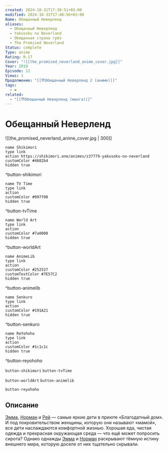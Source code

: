 ```yaml
---
created: 2024-10-31T17:38:51+03:00
modified: 2024-10-31T17:40:56+03:00
Name: Обещанный Неверленд
aliases:
  - Обещанный Неверленд
  - Yakusoku no Neverland
  - Обещанная страна грёз
  - The Promised Neverland
Status: complete
Type: anime
Rating: R-17
Cover: "![[the_promised_neverland_anime_cover.jpg]]"
Year: 2019
Episode: 12
Views: 1
Продолжение: "[[⛩️Обещанный Неверленд 2 (аниме)]]"
tags:
  - ❤
related:
  - "[[⛩️Обещанный Неверленд (манга)]]"
---
```


# Обещанный Неверленд

![[the_promised_neverland_anime_cover.jpg | 300]]

```button
name Shikimori
type link
action https://shikimori.one/animes/z37779-yakusoku-no-neverland
customColor #4682b4
hidden true
```
^button-shikimori

```button
name TV Time
type link
action 
customColor #997f00
hidden true
```
^button-tvTime

```button
name World Art
type link
action 
customColor #7a0000
hidden true
```
^button-worldArt

```button
name AnimeLib
type link
action 
customColor #252527
customTextColor #7E57C2
hidden true
```
^button-animelib

```button
name Senkuro
type link
action 
customColor #191A21
hidden true
```
^button-senkuro

```button
name ReYohoho
type link
action 
customColor #1c1c1c
hidden true
```
^button-reyohoho



`button-shikimori` `button-tvTime`

`button-worldArt` `button-animelib`

`button-reyohoho`

## Описание

[Эмма](https://shikimori.one/characters/144337-emma), [Норман](https://shikimori.one/characters/144916-norman) и [Рей](https://shikimori.one/characters/144919-ray) — самые яркие дети в приюте «Благодатный дом». И под покровительством женщины, которую они называют «мамой», все дети наслаждаются комфортной жизнью. Хорошая еда, чистая одежда и прекрасная окружающая среда — что ещё может попросить сирота? Однако однажды [Эмма](https://shikimori.one/characters/144337-emma) и [Норман](https://shikimori.one/characters/144916-norman) раскрывают тёмную истину внешнего мира, которую доселе от них тщательно скрывали.
